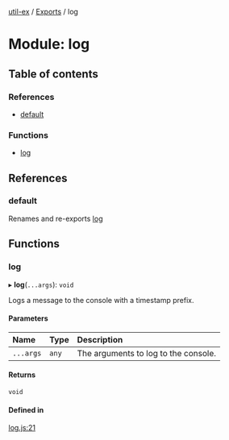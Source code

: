 [util-ex](../README.md) / [Exports](../modules.md) / log

# Module: log

## Table of contents

### References

- [default](log.md#default)

### Functions

- [log](log.md#log)

## References

### default

Renames and re-exports [log](log.md#log)

## Functions

### log

▸ **log**(`...args`): `void`

Logs a message to the console with a timestamp prefix.

#### Parameters

| Name | Type | Description |
| :------ | :------ | :------ |
| `...args` | `any` | The arguments to log to the console. |

#### Returns

`void`

#### Defined in

[log.js:21](https://github.com/snowyu/util-ex.js/blob/de980c9/src/log.js#L21)
